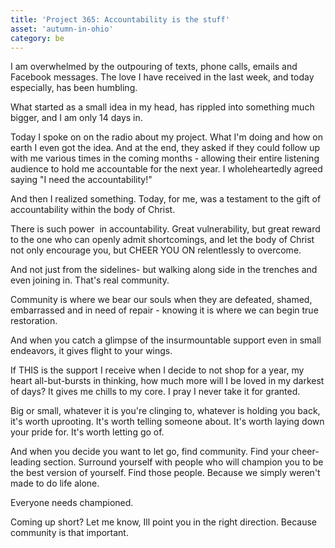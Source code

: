 ```yaml
---
title: 'Project 365: Accountability is the stuff'
asset: 'autumn-in-ohio'
category: be
---
```


I am overwhelmed by the outpouring of texts, phone calls, emails and Facebook messages. The love I have received in the last week, and today especially, has been humbling.

What started as a small idea in my head, has rippled into something much bigger, and I am only 14 days in.

Today I spoke on on the radio about my project. What I'm doing and how on earth I even got the idea. And at the end, they asked if they could follow up with me various times in the coming months - allowing their entire listening audience to hold me accountable for the next year. I wholeheartedly agreed saying "I need the accountability!"

And then I realized something. Today, for me, was a testament to the gift of accountability within the body of Christ.

There is such power  in accountability. Great vulnerability, but great reward to the one who can openly admit shortcomings, and let the body of Christ not only encourage you, but CHEER YOU ON relentlessly to overcome.

And not just from the sidelines- but walking along side in the trenches and even joining in. That's real community.

Community is where we bear our souls when they are defeated, shamed, embarrassed and in need of repair - knowing it is where we can begin true restoration.

And when you catch a glimpse of the insurmountable support even in small endeavors, it gives flight to your wings.

If THIS is the support I receive when I decide to not shop for a year, my heart all-but-bursts in thinking, how much more will I be loved in my darkest of days? It gives me chills to my core. I pray I never take it for granted.

Big or small, whatever it is you're clinging to, whatever is holding you back, it's worth uprooting. It's worth telling someone about. It's worth laying down your pride for. It's worth letting go of.

And when you decide you want to let go, find community. Find your cheer-leading section. Surround yourself with people who will champion you to be the best version of yourself. Find those people. Because we simply weren't made to do life alone.

Everyone needs championed.

Coming up short? Let me know, Ill point you in the right direction. Because community is that important.



